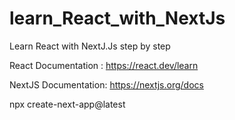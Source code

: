 # learn_React_with_NextJs
Learn React with NextJ.Js step by step

React Documentation :
https://react.dev/learn

NextJS Documentation:
https://nextjs.org/docs


<!-- Create next app -->
npx create-next-app@latest